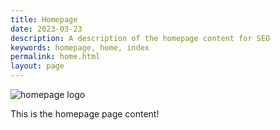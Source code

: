 ```yaml
---
title: Homepage
date: 2023-03-23
description: A description of the homepage content for SEO
keywords: homepage, home, index
permalink: home.html
layout: page
---
```


![homepage logo](https://via.placeholder.com/1500x500.png/000000/FFFFFF?text=Homepage)

This is the homepage page content!
